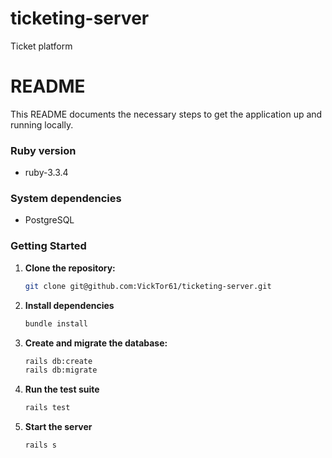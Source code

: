 # ticketing-server
Ticket platform
# README

This README documents the necessary steps to get the application up and running locally.

### Ruby version
- ruby-3.3.4

### System dependencies
- PostgreSQL

### Getting Started
1. **Clone the repository:**
   ```bash
   git clone git@github.com:VickTor61/ticketing-server.git
   ```
2. **Install dependencies**
   ```bash
   bundle install
   ```
3. **Create and migrate the database:**
   ```bash
   rails db:create
   rails db:migrate
   ```
4. **Run the test suite**
   ```bash
   rails test
   ```
5. **Start the server**
   ```bash
   rails s
   ```
